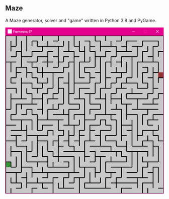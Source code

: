 ## Maze
A Maze generator, solver and "game" written in Python 3.8 and PyGame.

![program screenshot](https://github.com/hamolicious/Maze/blob/master/screenshots/sc.png?raw=true)


